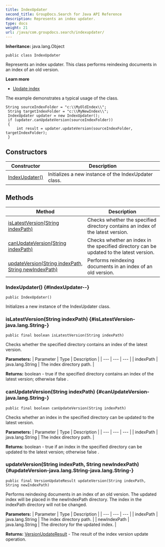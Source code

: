 ```yaml
---
title: IndexUpdater
second_title: GroupDocs.Search for Java API Reference
description: Represents an index updater.
type: docs
weight: 21
url: /java/com.groupdocs.search/indexupdater/
---
```

**Inheritance:**
java.lang.Object
```
public class IndexUpdater
```

Represents an index updater. This class performs reindexing documents in an index of an old version.

**Learn more**

 *  [Update index][]

The example demonstrates a typical usage of the class.

```
String sourceIndexFolder = "c:\\MyOldIndex\\";
 String targetIndexFolder = "c:\\MyNewIndex\\";
 IndexUpdater updater = new IndexUpdater();
 if (updater.canUpdateVersion(sourceIndexFolder))
 {
     int result = updater.updateVersion(sourceIndexFolder, targetIndexFolder);
 }
```


[Update index]: https://docs.groupdocs.com/display/searchjava/Update+index
## Constructors

| Constructor | Description |
| --- | --- |
| [IndexUpdater()](#IndexUpdater--) | Initializes a new instance of the  IndexUpdater  class. |
## Methods

| Method | Description |
| --- | --- |
| [isLatestVersion(String indexPath)](#isLatestVersion-java.lang.String-) | Checks whether the specified directory contains an index of the latest version. |
| [canUpdateVersion(String indexPath)](#canUpdateVersion-java.lang.String-) | Checks whether an index in the specified directory can be updated to the latest version. |
| [updateVersion(String indexPath, String newIndexPath)](#updateVersion-java.lang.String-java.lang.String-) | Performs reindexing documents in an index of an old version. |
### IndexUpdater() {#IndexUpdater--}
```
public IndexUpdater()
```


Initializes a new instance of the  IndexUpdater  class.

### isLatestVersion(String indexPath) {#isLatestVersion-java.lang.String-}
```
public final boolean isLatestVersion(String indexPath)
```


Checks whether the specified directory contains an index of the latest version.

**Parameters:**
| Parameter | Type | Description |
| --- | --- | --- |
| indexPath | java.lang.String | The index directory path. |

**Returns:**
boolean -  true  if the specified directory contains an index of the latest version; otherwise  false .
### canUpdateVersion(String indexPath) {#canUpdateVersion-java.lang.String-}
```
public final boolean canUpdateVersion(String indexPath)
```


Checks whether an index in the specified directory can be updated to the latest version.

**Parameters:**
| Parameter | Type | Description |
| --- | --- | --- |
| indexPath | java.lang.String | The index directory path. |

**Returns:**
boolean -  true  if an index in the specified directory can be updated to the latest version; otherwise  false .
### updateVersion(String indexPath, String newIndexPath) {#updateVersion-java.lang.String-java.lang.String-}
```
public final VersionUpdateResult updateVersion(String indexPath, String newIndexPath)
```


Performs reindexing documents in an index of an old version. The updated index will be placed in the  newIndexPath  directory. The index in the  indexPath  directory will not be changed.

**Parameters:**
| Parameter | Type | Description |
| --- | --- | --- |
| indexPath | java.lang.String | The index directory path. |
| newIndexPath | java.lang.String | The directory for the updated index. |

**Returns:**
[VersionUpdateResult](../../com.groupdocs.search.common/versionupdateresult) - The result of the index version update operation.
